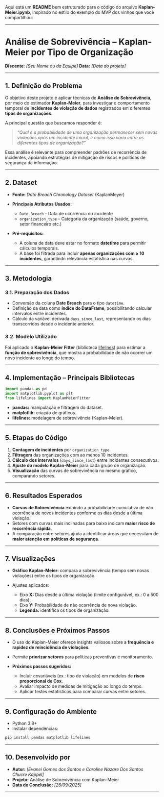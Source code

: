 Aqui está um **README** bem estruturado para o código do arquivo **Kaplan-Meier.ipynb**, inspirado no estilo do exemplo do MVP dos vinhos que você compartilhou:

---

# Análise de Sobrevivência – Kaplan-Meier por Tipo de Organização

**Discente:** *\[Seu Nome ou da Equipe]*
**Data:** *\[Data do projeto]*

---

## 1. Definição do Problema

O objetivo deste projeto é aplicar técnicas de **Análise de Sobrevivência**, por meio do estimador **Kaplan-Meier**, para investigar o comportamento temporal de **incidentes de violação de dados** registrados em diferentes **tipos de organizações**.

A principal questão que buscamos responder é:

> *“Qual é a probabilidade de uma organização permanecer sem novas violações após um incidente inicial, e como isso varia entre os diferentes tipos de organização?”*

Essa análise é relevante para compreender padrões de recorrência de incidentes, apoiando estratégias de mitigação de riscos e políticas de segurança da informação.

---

## 2. Dataset

* **Fonte:** *Data Breach Chronology Dataset* (KaplanMeyer)
* **Principais Atributos Usados:**

  * `Date Breach` – Data de ocorrência do incidente
  * `organization_type` – Categoria da organização (saúde, governo, setor financeiro etc.)
* **Pré-requisitos:**

  * A coluna de data deve estar no formato **datetime** para permitir cálculos temporais.
  * A base foi filtrada para incluir **apenas organizações com ≥ 10 incidentes**, garantindo relevância estatística nas curvas.

---

## 3. Metodologia

### 3.1. Preparação dos Dados

* Conversão da coluna **Date Breach** para o tipo `datetime`.
* Definição da data como **índice do DataFrame**, possibilitando calcular intervalos entre incidentes.
* Cálculo da variável derivada `days_since_last`, representando os dias transcorridos desde o incidente anterior.

### 3.2. Modelo Utilizado

Foi aplicado o **Kaplan-Meier Fitter** (biblioteca [lifelines](https://lifelines.readthedocs.io/)) para estimar a **função de sobrevivência**, que mostra a probabilidade de não ocorrer um novo incidente ao longo do tempo.

---

## 4. Implementação – Principais Bibliotecas

```python
import pandas as pd
import matplotlib.pyplot as plt
from lifelines import KaplanMeierFitter
```

* **pandas:** manipulação e filtragem do dataset.
* **matplotlib:** criação de gráficos.
* **lifelines:** modelagem de sobrevivência (Kaplan-Meier).

---

## 5. Etapas do Código

1. **Contagem de incidentes** por `organization_type`.
2. **Filtragem** das organizações com ao menos 10 incidentes.
3. **Cálculo dos intervalos** (`days_since_last`) entre incidentes consecutivos.
4. **Ajuste do modelo Kaplan-Meier** para cada grupo de organização.
5. **Visualização** das curvas de sobrevivência no mesmo gráfico, comparando setores.

---

## 6. Resultados Esperados

* **Curvas de Sobrevivência** exibindo a probabilidade cumulativa de não ocorrência de novos incidentes conforme os dias desde a última violação.
* Setores com curvas mais inclinadas para baixo indicam **maior risco de recorrência rápida**.
* A comparação entre setores ajuda a identificar áreas que necessitam de **maior atenção em políticas de segurança**.

---

## 7. Visualizações

* **Gráfico Kaplan-Meier:** compara a sobrevivência (tempo sem novas violações) entre os tipos de organização.
* Ajustes aplicados:

  * Eixo **X:** Dias desde a última violação (limite configurável, ex.: 0 a 500 dias).
  * Eixo **Y:** Probabilidade de não ocorrência de nova violação.
  * **Legenda:** identifica os tipos de organização.

---

## 8. Conclusões e Próximos Passos

* O uso do Kaplan-Meier oferece insights valiosos sobre a **frequência e rapidez de reincidência de violações**.
* Permite **priorizar setores** para políticas preventivas e monitoramento.
* **Próximos passos sugeridos:**

  * Incluir covariáveis (ex.: tipo de violação) em modelos de **risco proporcional de Cox**.
  * Avaliar impacto de medidas de mitigação ao longo do tempo.
  * Aplicar testes estatísticos para comparar curvas entre setores.

---

## 9. Configuração do Ambiente

* Python 3.8+
* Instalar dependências:

```bash
pip install pandas matplotlib lifelines
```

---

## 10. Desenvolvido por

* **Autor:** *\[Evanei Gomes dos Santos e Caroline Nazare Dos Santos Chucre Kappel]*
* **Projeto:** Análise de Sobrevivência com Kaplan-Meier
* **Data de Conclusão:** *\[26/09/2025]*

---


